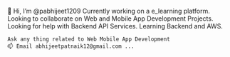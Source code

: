  👋 Hi, I’m @pabhijeet1209
      Currently working on a e_learning platform.
      Looking to collaborate on Web and Mobile App Development Projects.
      Looking for help with Backend API Services.
      Learning Backend and AWS.
      
    Ask any thing related to Web Mobile App Development
    📫 Email abhijeetpatnaik12@gmail.com ...

<!---
pabhijeet1209/pabhijeet1209 is a ✨ special ✨ repository because its `README.md` (this file) appears on your GitHub profile.
You can click the Preview link to take a look at your changes.
--->
